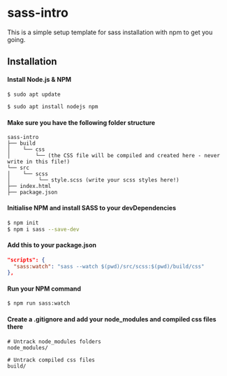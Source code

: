 # sass-intro

This is a simple setup template for sass installation with npm to get you going.

## Installation


#### Install Node.js & NPM
```bash
$ sudo apt update

$ sudo apt install nodejs npm
```

#### Make sure you have the following folder structure
```
sass-intro  
├── build  
│    └── css  
│        └── (the CSS file will be compiled and created here - never write in this file!)  
└── src  
│    └── scss  
│         └── style.scss (write your scss styles here!)  
├── index.html  
├── package.json  
```


#### Initialise NPM and install SASS to your devDependencies
```bash
$ npm init
$ npm i sass --save-dev
```

#### Add this to your package.json
```json
"scripts": {
  "sass:watch": "sass --watch $(pwd)/src/scss:$(pwd)/build/css"
},
```

#### Run your NPM command
```bash
$ npm run sass:watch
```

#### Create a .gitignore and add your node_modules and compiled css files there
```.gitignore
# Untrack node_modules folders
node_modules/

# Untrack compiled css files
build/
```
